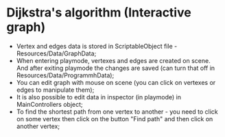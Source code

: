 # Dijkstra's algorithm (Interactive graph)
- Vertex and edges data is stored in ScriptableObject file - Resources/Data/GraphData;
- When entering playmode, vertexes and edges are created on scene. And after exiting playmode the changes are saved (can turn that off in Resources/Data/ProgrammhData);
- You can edit graph with mouse on scene (you can click on vertexes or edges to manipulate them);
- It is also possible to edit data in inspector (in playmode) in MainControllers object;
- To find the shortest path from one vertex to another - you need to click on some vertex then click on the button "Find path" and then click on another vertex;
